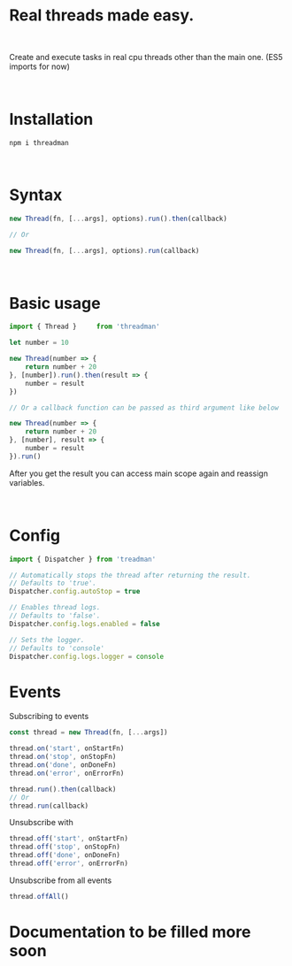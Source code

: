 # **Real threads made easy.**

<br />

Create and execute tasks in real cpu threads other than the main one. (ES5 imports for now)

<br />

# Installation
```
npm i threadman
```


<br />

# Syntax

```js
new Thread(fn, [...args], options).run().then(callback)

// Or

new Thread(fn, [...args], options).run(callback)
```

<br />

# Basic usage

```js
import { Thread }     from 'threadman'

let number = 10

new Thread(number => {
    return number + 20
}, [number]).run().then(result => {
    number = result
})

// Or a callback function can be passed as third argument like below

new Thread(number => {
    return number + 20
}, [number], result => {
    number = result
}).run()

```
After you get the result you can access main scope again and reassign variables.

<br />

# Config

```js
import { Dispatcher } from 'treadman'

// Automatically stops the thread after returning the result.
// Defaults to 'true'.
Dispatcher.config.autoStop = true

// Enables thread logs.
// Defaults to 'false'.
Dispatcher.config.logs.enabled = false

// Sets the logger.
// Defaults to 'console'
Dispatcher.config.logs.logger = console
```

# **Events**

Subscribing to events

```js
const thread = new Thread(fn, [...args])

thread.on('start', onStartFn)
thread.on('stop', onStopFn)
thread.on('done', onDoneFn)
thread.on('error', onErrorFn)

thread.run().then(callback)
// Or
thread.run(callback)
```

Unsubscribe with

```js
thread.off('start', onStartFn)
thread.off('stop', onStopFn)
thread.off('done', onDoneFn)
thread.off('error', onErrorFn)
```

Unsubscribe from all events

```js
thread.offAll()
```

# **Documentation to be filled more soon**